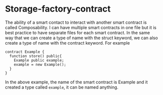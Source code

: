 # Storage-factory-contract

The ability of a smart contact to interact with another smart contract is called Composability. I can have multiple smart contracts in one file but it is best practice to have separate files for each smart contract. In the same way that we can create a type of name with the struct keyword, we can also create a type of name with the contract keyword. For example

```
contract Example {
  function store() public{
    Example public example;
    example = new Example();
  }
}
```
In the above example, the name of the smart contract is Example and it created a type called `example`, it can be named anything.
